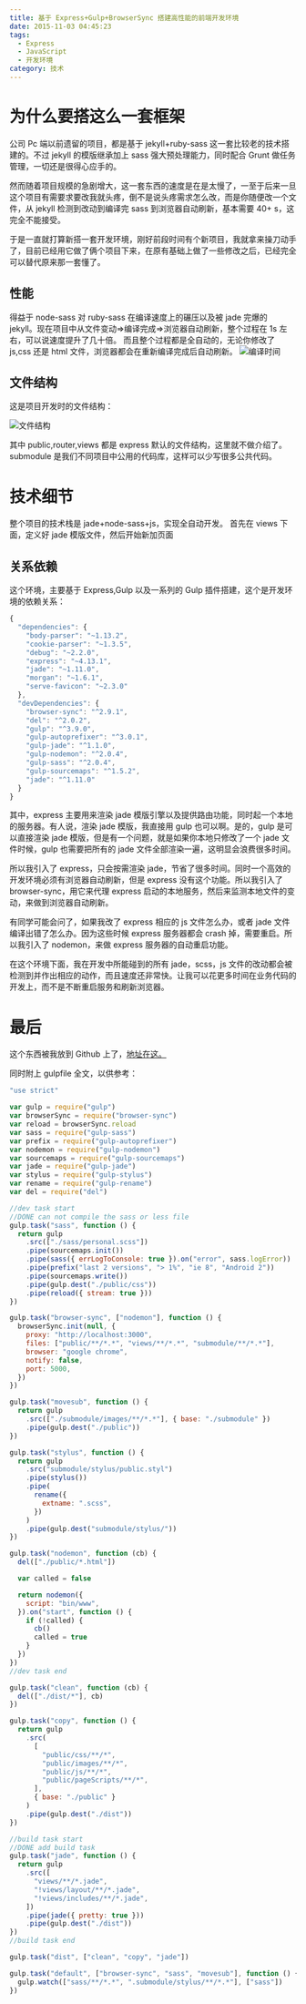 ```yaml
---
title: 基于 Express+Gulp+BrowserSync 搭建高性能的前端开发环境
date: 2015-11-03 04:45:23
tags:
  - Express
  - JavaScript
  - 开发环境
category: 技术
---
```


# 为什么要搭这么一套框架

公司 Pc 端以前遗留的项目，都是基于 jekyll+ruby-sass 这一套比较老的技术搭建的。不过 jekyll 的模版继承加上 sass 强大预处理能力，同时配合 Grunt 做任务管理，一切还是很得心应手的。

然而随着项目规模的急剧增大，这一套东西的速度是在是太慢了，一至于后来一旦这个项目有需要求要改我就头疼，倒不是说头疼需求怎么改，而是你随便改一个文件，从 jekyll 检测到改动到编译完 sass 到浏览器自动刷新，基本需要 40+ s，这完全不能接受。

于是一直就打算新搭一套开发环境，刚好前段时间有个新项目，我就拿来操刀动手了，目前已经用它做了俩个项目下来，在原有基础上做了一些修改之后，已经完全可以替代原来那一套懂了。

## 性能

得益于 node-sass 对 ruby-sass 在编译速度上的碾压以及被 jade 完爆的 jekyll。现在项目中从文件变动=>编译完成=>浏览器自动刷新，整个过程在 1s 左右，可以说速度提升了几十倍。
而且整个过程都是全自动的，无论你修改了 js,css 还是 html 文件，浏览器都会在重新编译完成后自动刷新。
![编译时间](/imgs/dev-environment/compile-time.png)

## 文件结构

这是项目开发时的文件结构：

<!-- more -->

![文件结构](/imgs/dev-environment/structure.png)

其中 public,router,views 都是 express 默认的文件结构，这里就不做介绍了。
submodule 是我们不同项目中公用的代码库，这样可以少写很多公共代码。

# 技术细节

整个项目的技术栈是 jade+node-sass+js，实现全自动开发。
首先在 views 下面，定义好 jade 模版文件，然后开始新加页面

## 关系依赖

这个环境，主要基于 Express,Gulp 以及一系列的 Gulp 插件搭建，这个是开发环境的依赖关系：

```javascript
{
  "dependencies": {
    "body-parser": "~1.13.2",
    "cookie-parser": "~1.3.5",
    "debug": "~2.2.0",
    "express": "~4.13.1",
    "jade": "~1.11.0",
    "morgan": "~1.6.1",
    "serve-favicon": "~2.3.0"
  },
  "devDependencies": {
    "browser-sync": "^2.9.1",
    "del": "^2.0.2",
    "gulp": "^3.9.0",
    "gulp-autoprefixer": "^3.0.1",
    "gulp-jade": "^1.1.0",
    "gulp-nodemon": "^2.0.4",
    "gulp-sass": "^2.0.4",
    "gulp-sourcemaps": "^1.5.2",
    "jade": "^1.11.0"
  }
}
```

其中，express 主要用来渲染 jade 模版引擎以及提供路由功能，同时起一个本地的服务器。有人说，渲染 jade 模版，我直接用 gulp 也可以啊。是的，gulp 是可以直接渲染 jade 模版，但是有一个问题，就是如果你本地只修改了一个 jade 文件时候，gulp 也需要把所有的 jade 文件全部渲染一遍，这明显会浪费很多时间。

所以我引入了 express，只会按需渲染 jade，节省了很多时间。同时一个高效的开发环境必须有浏览器自动刷新，但是 express 没有这个功能。所以我引入了 browser-sync，用它来代理 express 启动的本地服务，然后来监测本地文件的变动，来做到浏览器自动刷新。

有同学可能会问了，如果我改了 express 相应的 js 文件怎么办，或者 jade 文件编译出错了怎么办。因为这些时候 express 服务器都会 crash 掉，需要重启。所以我引入了 nodemon，来做 express 服务器的自动重启功能。

在这个环境下面，我在开发中所能碰到的所有 jade，scss，js 文件的改动都会被检测到并作出相应的动作，而且速度还非常快。让我可以花更多时间在业务代码的开发上，而不是不断重启服务和刷新浏览器。

# 最后

这个东西被我放到 Github 上了，[地址在这。](https://github.com/kisnows/Express-Gulp-BrowserSync)

同时附上 gulpfile 全文，以供参考：

```javascript
"use strict"

var gulp = require("gulp")
var browserSync = require("browser-sync")
var reload = browserSync.reload
var sass = require("gulp-sass")
var prefix = require("gulp-autoprefixer")
var nodemon = require("gulp-nodemon")
var sourcemaps = require("gulp-sourcemaps")
var jade = require("gulp-jade")
var stylus = require("gulp-stylus")
var rename = require("gulp-rename")
var del = require("del")

//dev task start
//DONE can not compile the sass or less file
gulp.task("sass", function () {
  return gulp
    .src(["./sass/personal.scss"])
    .pipe(sourcemaps.init())
    .pipe(sass({ errLogToConsole: true }).on("error", sass.logError))
    .pipe(prefix("last 2 versions", "> 1%", "ie 8", "Android 2"))
    .pipe(sourcemaps.write())
    .pipe(gulp.dest("./public/css"))
    .pipe(reload({ stream: true }))
})

gulp.task("browser-sync", ["nodemon"], function () {
  browserSync.init(null, {
    proxy: "http://localhost:3000",
    files: ["public/**/*.*", "views/**/*.*", "submodule/**/*.*"],
    browser: "google chrome",
    notify: false,
    port: 5000,
  })
})

gulp.task("movesub", function () {
  return gulp
    .src(["./submodule/images/**/*.*"], { base: "./submodule" })
    .pipe(gulp.dest("./public"))
})

gulp.task("stylus", function () {
  return gulp
    .src("submodule/stylus/public.styl")
    .pipe(stylus())
    .pipe(
      rename({
        extname: ".scss",
      })
    )
    .pipe(gulp.dest("submodule/stylus/"))
})

gulp.task("nodemon", function (cb) {
  del(["./public/*.html"])

  var called = false

  return nodemon({
    script: "bin/www",
  }).on("start", function () {
    if (!called) {
      cb()
      called = true
    }
  })
})
//dev task end

gulp.task("clean", function (cb) {
  del(["./dist/*"], cb)
})

gulp.task("copy", function () {
  return gulp
    .src(
      [
        "public/css/**/*",
        "public/images/**/*",
        "public/js/**/*",
        "public/pageScripts/**/*",
      ],
      { base: "./public" }
    )
    .pipe(gulp.dest("./dist"))
})

//build task start
//DONE add build task
gulp.task("jade", function () {
  return gulp
    .src([
      "views/**/*.jade",
      "!views/layout/**/*.jade",
      "!views/includes/**/*.jade",
    ])
    .pipe(jade({ pretty: true }))
    .pipe(gulp.dest("./dist"))
})
//build task end

gulp.task("dist", ["clean", "copy", "jade"])

gulp.task("default", ["browser-sync", "sass", "movesub"], function () {
  gulp.watch(["sass/**/*.*", ".submodule/stylus/**/*.*"], ["sass"])
})
```
